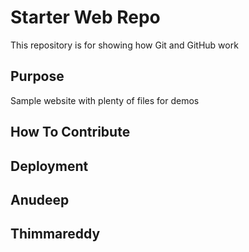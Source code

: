 # Starter Web Repo

This repository is for showing how Git and GitHub work

## Purpose

Sample website with plenty of files for demos

## How To Contribute
## Deployment
## Anudeep
## Thimmareddy